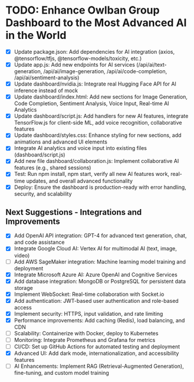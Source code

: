 # TODO: Enhance Owlban Group Dashboard to the Most Advanced AI in the World

- [x] Update package.json: Add dependencies for AI integration (axios, @tensorflow/tfjs, @tensorflow-models/toxicity, etc.)
- [x] Update app.js: Add new endpoints for AI services (/api/ai/text-generation, /api/ai/image-generation, /api/ai/code-completion, /api/ai/sentiment-analysis)
- [x] Update dashboard/nvidia.js: Integrate real Hugging Face API for AI inference instead of mock
- [x] Update dashboard/index.html: Add new sections for Image Generation, Code Completion, Sentiment Analysis, Voice Input, Real-time AI Analytics
- [x] Update dashboard/script.js: Add handlers for new AI features, integrate TensorFlow.js for client-side ML, add voice recognition, collaborative features
- [x] Update dashboard/styles.css: Enhance styling for new sections, add animations and advanced UI elements
- [x] Integrate AI analytics and voice input into existing files (dashboard/script.js)
- [x] Add new file dashboard/collaboration.js: Implement collaborative AI features (e.g., shared sessions)
- [x] Test: Run npm install, npm start, verify all new AI features work, real-time updates, and overall advanced functionality
- [x] Deploy: Ensure the dashboard is production-ready with error handling, security, and scalability

## Next Suggestions - Integrations and Improvements
- [x] Add OpenAI API integration: GPT-4 for advanced text generation, chat, and code assistance
- [x] Integrate Google Cloud AI: Vertex AI for multimodal AI (text, image, video)
- [ ] Add AWS SageMaker integration: Machine learning model training and deployment
- [x] Integrate Microsoft Azure AI: Azure OpenAI and Cognitive Services
- [x] Add database integration: MongoDB or PostgreSQL for persistent data storage
- [x] Implement WebSocket: Real-time collaboration with Socket.io
- [x] Add authentication: JWT-based user authentication and role-based access
- [x] Implement security: HTTPS, input validation, and rate limiting
- [x] Performance improvements: Add caching (Redis), load balancing, and CDN
- [ ] Scalability: Containerize with Docker, deploy to Kubernetes
- [ ] Monitoring: Integrate Prometheus and Grafana for metrics
- [ ] CI/CD: Set up GitHub Actions for automated testing and deployment
- [x] Advanced UI: Add dark mode, internationalization, and accessibility features
- [ ] AI Enhancements: Implement RAG (Retrieval-Augmented Generation), fine-tuning, and custom model training
